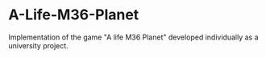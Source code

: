 # A-Life-M36-Planet
Implementation of the game "A life M36 Planet" developed individually as a university project.

